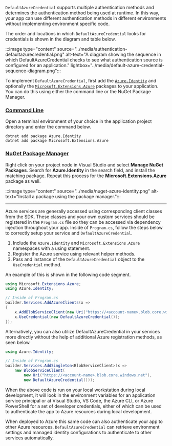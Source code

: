 `DefaultAzureCredential` supports multiple authentication methods and determines the authentication method being used at runtime.  In this way, your app can use different authentication methods in different environments without implementing environment specific code.

The order and locations in which `DefaultAzureCredential` looks for credentials is shown in the diagram and table below.  

:::image type="content" source="../media/authentication-defaultazurecredential.png" alt-text="A diagram showing the sequence in which DefaultAzureCredential checks to see what authentication source is configured for an application." lightbox="../media/default-azure-credential-sequence-diagram.png":::

To implement `DefaultAzureCredential`, first add the [`Azure.Identity`](/dotnet/api/azure.identity) and optionally the [`Microsoft.Extensions.Azure`](/dotnet/api/microsoft.extensions.azure) packages to your application. You can do this using either the command line or the NuGet Package Manager.

### [Command Line](#tab/command-line)

Open a terminal environment of your choice in the application project directory and enter the command below.

```terminal
dotnet add package Azure.Identity
dotnet add package Microsoft.Extensions.Azure
```

### [NuGet Package Manager](#tab/nuget-package)

Right click on your project node in Visual Studio and select **Manage NuGet Packages**. Search for **Azure.Identity** in the search field, and install the matching package.  Repeat this process for the **Microsoft.Extensions.Azure** package as well.

:::image type="content" source="../media/nuget-azure-identity.png" alt-text="Install a package using the package manager.":::

---

Azure services are generally accessed using corresponding client classes from the SDK. These classes and your own custom services should be registered in the `Program.cs` file so they can be accessed via dependency injection throughout your app. Inside of `Program.cs`, follow the steps below to correctly setup your service and `DefaultAzureCredential`.

1. Include the `Azure.Identity` and `Microsoft.Extensions.Azure` namespaces with a using statement.
1. Register the Azure service using relevant helper methods.
1. Pass and instance of the `DefaultAzureCredential` object to the `UseCredential` method.

An example of this is shown in the following code segment.

```c#
using Microsoft.Extensions.Azure;
using Azure.Identity;

// Inside of Program.cs
builder.Services.AddAzureClients(x =>
{
    x.AddBlobServiceClient(new Uri("https://<account-name>.blob.core.windows.net"));
    x.UseCredential(new DefaultAzureCredential());
});
```

Alternatively, you can also utilize DefaultAzureCredential in your services more directly without the help of additional Azure registration methods, as seen below.

```c#
using Azure.Identity;

// Inside of Program.cs
builder.Services.AddSingleton<BlobServiceClient>(x => 
    new BlobServiceClient(
        new Uri("https://<account-name>.blob.core.windows.net"),
        new DefaultAzureCredential()));
```

When the above code is run on your local workstation during local development, it will look in the environment variables for an application service principal or at Visual Studio, VS Code, the Azure CLI, or Azure PowerShell for a set of developer credentials, either of which can be used to authenticate the app to Azure resources during local development.  

When deployed to Azure this same code can also authenticate your app to other Azure resources. `DefaultAzureCredential` can  retrieve environment settings and managed identity configurations to authenticate to other services automatically.
